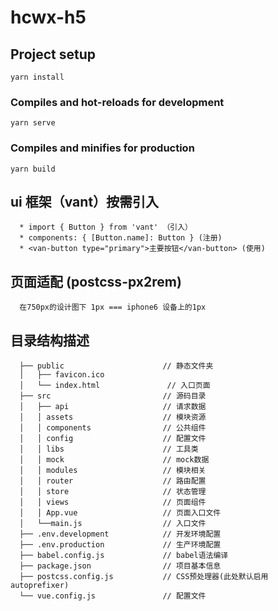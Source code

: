# hcwx-h5

## Project setup
```
yarn install
```

### Compiles and hot-reloads for development
```
yarn serve
```

### Compiles and minifies for production
```
yarn build
```


## ui 框架（vant）按需引入
  ```
    * import { Button } from 'vant' （引入）
    * components: { [Button.name]: Button } (注册)
    * <van-button type="primary">主要按钮</van-button> (使用)
  ```

## 页面适配 (postcss-px2rem)
  ```
    在750px的设计图下 1px === iphone6 设备上的1px
  ```

## 目录结构描述
```
  ├── public                      // 静态文件夹                                 
  │   ├── favicon.ico                 
  │   └── index.html               // 入口页面
  ├── src                         // 源码目录
  │   ├── api                     // 请求数据
  │   │ assets                    // 模块资源
  │   │ components                // 公共组件
  │   │ config                    // 配置文件
  │   │ libs                      // 工具类
  │   │ mock                      // mock数据
  │   │ modules                   // 模块相关
  │   │ router                    // 路由配置
  │   │ store                     // 状态管理
  │   │ views                     // 页面组件
  │   │ App.vue                   // 页面入口文件
  │   └──main.js                  // 入口文件
  ├── .env.development            // 开发环境配置
  ├── .env.production             // 生产环境配置
  ├── babel.config.js             // babel语法编译
  ├── package.json                // 项目基本信息
  ├── postcss.config.js           // CSS预处理器(此处默认启用autoprefixer) 
  └── vue.config.js               // 配置文件
```
